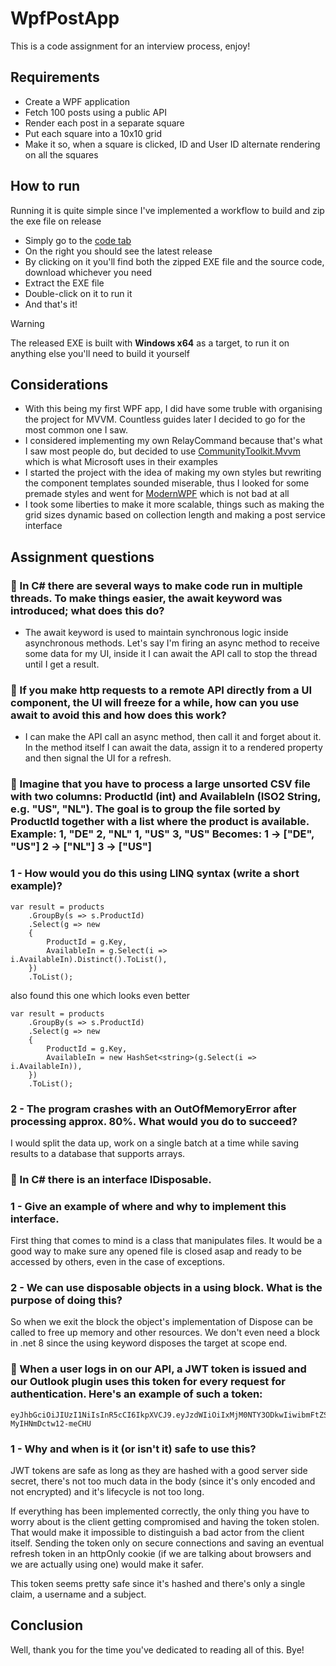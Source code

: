# WpfPostApp
This is a code assignment for an interview process, enjoy!

## Requirements
- Create a WPF application
- Fetch 100 posts using a public API
- Render each post in a separate square
- Put each square into a 10x10 grid
- Make it so, when a square is clicked, ID and User ID alternate rendering on all the squares

## How to run
Running it is quite simple since I've implemented a workflow to build and zip the exe file on release

- Simply go to the [code tab](https://github.com/ziukristian/WpfPostApp)
- On the right you should see the latest release
- By clicking on it you'll find both the zipped EXE file and the source code, download whichever you need
- Extract the EXE file
- Double-click on it to run it
- And that's it!
> [!WARNING]
> The released EXE is built with **Windows x64** as a target, to run it on anything else you'll need to build it yourself

## Considerations
- With this being my first WPF app, I did have some truble with organising the project for MVVM. Countless guides later I decided to go for the most common one I saw. 
- I considered implementing my own RelayCommand because that's what I saw most people do, but decided to use [CommunityToolkit.Mvvm](https://learn.microsoft.com/en-us/dotnet/communitytoolkit/mvvm/) which is what Microsoft uses in their examples
- I started the project with the idea of making my own styles but rewriting the component templates sounded miserable, thus I looked for some premade styles and went for [ModernWPF](https://github.com/Kinnara/ModernWpf) which is not bad at all
- I took some liberties to make it more scalable, things such as making the grid sizes dynamic based on collection length and making a post service interface

## Assignment questions
### &#x1F534; In C# there are several ways to make code run in multiple threads. To make things easier, the await keyword was introduced; what does this do?
- The await keyword is used to maintain synchronous logic inside asynchronous methods. Let's say I'm firing an async method to receive some data for my UI, inside it I can await the API call to stop the thread until I get a result.

### &#x1F534; If you make http requests to a remote API directly from a UI component, the UI will freeze for a while, how can you use await to avoid this and how does this work?
- I can make the API call an async method, then call it and forget about it. In the method itself I can await the data, assign it to a rendered property and then signal the UI for a refresh.

### &#x1F534; Imagine that you have to process a large unsorted CSV file with two columns: ProductId (int) and AvailableIn (ISO2 String, e.g. "US", "NL"). The goal is to group the file sorted by ProductId together with a list where the product is available. Example: 1, "DE" 2, "NL" 1, "US" 3, "US" Becomes: 1 -> ["DE", "US"] 2 -> ["NL"] 3 -> ["US"]
### 1 - How would you do this using LINQ syntax (write a short example)?

```
var result = products
    .GroupBy(s => s.ProductId)
    .Select(g => new
    {
        ProductId = g.Key,
        AvailableIn = g.Select(i => i.AvailableIn).Distinct().ToList(),
    })
    .ToList();
```
also found this one which looks even better
```
var result = products
    .GroupBy(s => s.ProductId)
    .Select(g => new
    {
        ProductId = g.Key,
        AvailableIn = new HashSet<string>(g.Select(i => i.AvailableIn)),
    })
    .ToList();
```
### 2 - The program crashes with an OutOfMemoryError after processing approx. 80%. What would you do to succeed?
I would split the data up, work on a single batch at a time while saving results to a database that supports arrays.

### &#x1F534; In C# there is an interface IDisposable.
### 1 - Give an example of where and why to implement this interface.
First thing that comes to mind is a class that manipulates files. It would be a good way to make sure any opened file is closed asap and ready to be accessed by others, even in the case of exceptions.
### 2 - We can use disposable objects in a using block. What is the purpose of doing this?
So when we exit the block the object's implementation of Dispose can be called to free up memory and other resources. We don't even need a block in .net 8 since the using keyword disposes the target at scope end.

### &#x1F534; When a user logs in on our API, a JWT token is issued and our Outlook plugin uses this token for every request for authentication. Here's an example of such a token:
```
eyJhbGciOiJIUzI1NiIsInR5cCI6IkpXVCJ9.eyJzdWIiOiIxMjM0NTY3ODkwIiwibmFtZSI6IkplcmVteSIsImFkbWluIjpmYWxzZX0.BgcLOiwBvyuisQk9yWW0q0ZSc MyIHNmDctw12-meCHU
```
### 1 - Why and when is it (or isn't it) safe to use this?
JWT tokens are safe as long as they are hashed with a good server side secret, there's not too much data in the body (since it's only encoded and not encrypted) and it's lifecycle is not too long.

If everything has been implemented correctly, the only thing you have to worry about is the client getting compromised and having the token stolen. That would make it impossible to distinguish a bad actor from the client itself.
Sending the token only on secure connections and saving an eventual refresh token in an httpOnly cookie (if we are talking about browsers and we are actually using one) would make it safer.

This token seems pretty safe since it's hashed and there's only a single claim, a username and a subject. 

## Conclusion
Well, thank you for the time you've dedicated to reading all of this. Bye!

